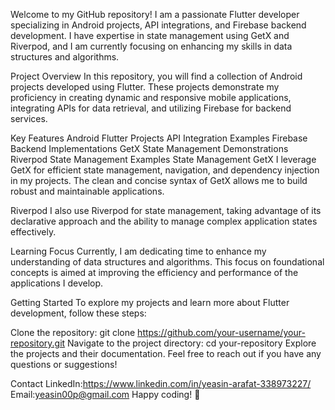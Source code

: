 Welcome to my GitHub repository! I am a passionate Flutter developer specializing in Android projects, API integrations, and Firebase backend development. I have expertise in state management using GetX and Riverpod, and I am currently focusing on enhancing my skills in data structures and algorithms.

Project Overview
In this repository, you will find a collection of Android projects developed using Flutter. These projects demonstrate my proficiency in creating dynamic and responsive mobile applications, integrating APIs for data retrieval, and utilizing Firebase for backend services.

Key Features
Android Flutter Projects
API Integration Examples
Firebase Backend Implementations
GetX State Management Demonstrations
Riverpod State Management Examples
State Management
GetX
I leverage GetX for efficient state management, navigation, and dependency injection in my projects. The clean and concise syntax of GetX allows me to build robust and maintainable applications.

Riverpod
I also use Riverpod for state management, taking advantage of its declarative approach and the ability to manage complex application states effectively.

Learning Focus
Currently, I am dedicating time to enhance my understanding of data structures and algorithms. This focus on foundational concepts is aimed at improving the efficiency and performance of the applications I develop.

Getting Started
To explore my projects and learn more about Flutter development, follow these steps:

Clone the repository: git clone https://github.com/your-username/your-repository.git
Navigate to the project directory: cd your-repository
Explore the projects and their documentation.
Feel free to reach out if you have any questions or suggestions!

Contact
LinkedIn:https://www.linkedin.com/in/yeasin-arafat-338973227/
Email:yeasin00p@gmail.com
Happy coding! 🚀
